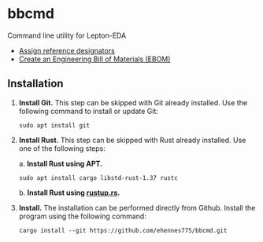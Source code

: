 # bbcmd
Command line utility for Lepton-EDA

- [Assign reference designators](./doc/refdes.md)
- [Create an Engineering Bill of Materials (EBOM)](./doc/ebom.md)

## Installation
1. __Install Git.__ This step can be skipped with Git already installed. Use the following command to install or update Git:

    ```
    sudo apt install git
    ```

2. __Install Rust.__ This step can be skipped with Rust already installed. Use one of the following steps:

    a. __Install Rust using APT.__

    ```
    sudo apt install cargo libstd-rust-1.37 rustc
    ```

    b. __Install Rust using [rustup.rs](https://www.rust-lang.org/tools/install).__

3. __Install.__ The installation can be performed directly from Github. Install the program using the following command:    
    
    ```
    cargo install --git https://github.com/ehennes775/bbcmd.git
    ```
    
